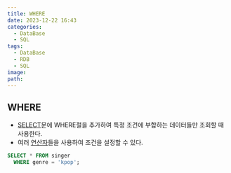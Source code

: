 ```yaml
---
title: WHERE
date: 2023-12-22 16:43
categories:
  - DataBase
  - SQL
tags:
  - DataBase
  - RDB
  - SQL
image: 
path:
---
```


## WHERE
+ [SELECT](https://sonjh919.github.io/posts/SELECT)문에 WHERE절을 추가하여 특정 조건에 부합하는 데이터들만 조회할 때 사용한다.
+ 여러 [연산자](https://sonjh919.github.io/posts/연산자)들을 사용하여 조건을 설정할 수 있다.
```sql
SELECT * FROM singer
  WHERE genre = 'kpop';
```

